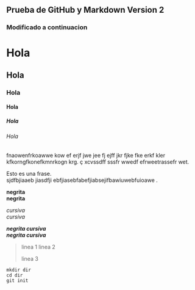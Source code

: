 ## Prueba de GitHub y Markdown Version 2
### Modificado a continuacion

# Hola
## Hola
### Hola
#### Hola
##### Hola
###### Hola

 fnaowenfrkoawwe kow ef erjf jwe jee fj ejff jkr fjke  fke erkf kler kfkorngfkonefkmnrkogn krg.
 ç
 xcvssdff sssfr wwedf efrweetrassefr wet.

 Esto es una frase.  
 sjdfbjiaaeb jiasdfji ebfjiasebfabefjiabsejifbawiuwebfuioawe .

 **negrita**  
 __negrita__

 *cursiva*  
 _cursiva_

 ***negrita cursiva***  
 ___negrita cursiva___

>linea 1
>linea 2
>
>linea 3

```
mkdir dir  
cd dir  
git init
```
 

 
 

